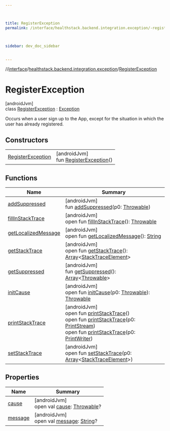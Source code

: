 ```yaml
---



title: RegisterException
permalink: /interface/healthstack.backend.integration.exception/-register-exception/index.html



sidebar: dev_doc_sidebar


---
```




//[interface](/bi_interface.html)/[healthstack.backend.integration.exception](../index.html)/[RegisterException](index.html)



# RegisterException



[androidJvm]\
class [RegisterException](index.html) : [Exception](https://developer.android.com/reference/kotlin/java/lang/Exception.html)

Occurs when a user sign up to the App, except for the situation in which the user has already registered.



## Constructors


| | |
|---|---|
| [RegisterException](-register-exception.html) | [androidJvm]<br>fun [RegisterException](-register-exception.html)() |


## Functions


| Name | Summary |
|---|---|
| [addSuppressed](../-user-already-exists-exception/index.html#282858770%2FFunctions%2F1470167800) | [androidJvm]<br>fun [addSuppressed](../-user-already-exists-exception/index.html#282858770%2FFunctions%2F1470167800)(p0: [Throwable](https://kotlinlang.org/api/latest/jvm/stdlib/kotlin/-throwable/index.html)) |
| [fillInStackTrace](../-user-already-exists-exception/index.html#-1102069925%2FFunctions%2F1470167800) | [androidJvm]<br>open fun [fillInStackTrace](../-user-already-exists-exception/index.html#-1102069925%2FFunctions%2F1470167800)(): [Throwable](https://kotlinlang.org/api/latest/jvm/stdlib/kotlin/-throwable/index.html) |
| [getLocalizedMessage](../-user-already-exists-exception/index.html#1043865560%2FFunctions%2F1470167800) | [androidJvm]<br>open fun [getLocalizedMessage](../-user-already-exists-exception/index.html#1043865560%2FFunctions%2F1470167800)(): [String](https://kotlinlang.org/api/latest/jvm/stdlib/kotlin/-string/index.html) |
| [getStackTrace](../-user-already-exists-exception/index.html#2050903719%2FFunctions%2F1470167800) | [androidJvm]<br>open fun [getStackTrace](../-user-already-exists-exception/index.html#2050903719%2FFunctions%2F1470167800)(): [Array](https://kotlinlang.org/api/latest/jvm/stdlib/kotlin/-array/index.html)&lt;[StackTraceElement](https://developer.android.com/reference/kotlin/java/lang/StackTraceElement.html)&gt; |
| [getSuppressed](../-user-already-exists-exception/index.html#672492560%2FFunctions%2F1470167800) | [androidJvm]<br>fun [getSuppressed](../-user-already-exists-exception/index.html#672492560%2FFunctions%2F1470167800)(): [Array](https://kotlinlang.org/api/latest/jvm/stdlib/kotlin/-array/index.html)&lt;[Throwable](https://kotlinlang.org/api/latest/jvm/stdlib/kotlin/-throwable/index.html)&gt; |
| [initCause](../-user-already-exists-exception/index.html#-418225042%2FFunctions%2F1470167800) | [androidJvm]<br>open fun [initCause](../-user-already-exists-exception/index.html#-418225042%2FFunctions%2F1470167800)(p0: [Throwable](https://kotlinlang.org/api/latest/jvm/stdlib/kotlin/-throwable/index.html)): [Throwable](https://kotlinlang.org/api/latest/jvm/stdlib/kotlin/-throwable/index.html) |
| [printStackTrace](../-user-already-exists-exception/index.html#-1769529168%2FFunctions%2F1470167800) | [androidJvm]<br>open fun [printStackTrace](../-user-already-exists-exception/index.html#-1769529168%2FFunctions%2F1470167800)()<br>open fun [printStackTrace](../-user-already-exists-exception/index.html#1841853697%2FFunctions%2F1470167800)(p0: [PrintStream](https://developer.android.com/reference/kotlin/java/io/PrintStream.html))<br>open fun [printStackTrace](../-user-already-exists-exception/index.html#1175535278%2FFunctions%2F1470167800)(p0: [PrintWriter](https://developer.android.com/reference/kotlin/java/io/PrintWriter.html)) |
| [setStackTrace](../-user-already-exists-exception/index.html#2135801318%2FFunctions%2F1470167800) | [androidJvm]<br>open fun [setStackTrace](../-user-already-exists-exception/index.html#2135801318%2FFunctions%2F1470167800)(p0: [Array](https://kotlinlang.org/api/latest/jvm/stdlib/kotlin/-array/index.html)&lt;[StackTraceElement](https://developer.android.com/reference/kotlin/java/lang/StackTraceElement.html)&gt;) |


## Properties


| Name | Summary |
|---|---|
| [cause](../-user-already-exists-exception/index.html#-654012527%2FProperties%2F1470167800) | [androidJvm]<br>open val [cause](../-user-already-exists-exception/index.html#-654012527%2FProperties%2F1470167800): [Throwable](https://kotlinlang.org/api/latest/jvm/stdlib/kotlin/-throwable/index.html)? |
| [message](../-user-already-exists-exception/index.html#1824300659%2FProperties%2F1470167800) | [androidJvm]<br>open val [message](../-user-already-exists-exception/index.html#1824300659%2FProperties%2F1470167800): [String](https://kotlinlang.org/api/latest/jvm/stdlib/kotlin/-string/index.html)? |



